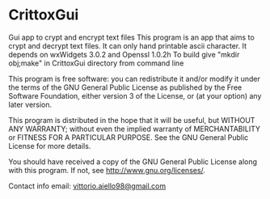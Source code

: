 # CrittoxGui
Gui app to crypt and encrypt text files
This program is an app that aims to crypt and decrypt text files. It can only hand printable ascii character. It depends on wxWidgets 3.0.2 and Openssl 1.0.2h To build give "mkdir obj;make" in CrittoxGui directory from command line

This program is free software: you can redistribute it and/or modify it under the terms of the GNU General Public License as published by the Free Software Foundation, either version 3 of the License, or (at your option) any later version.

This program is distributed in the hope that it will be useful,
but WITHOUT ANY WARRANTY; without even the implied warranty of
MERCHANTABILITY or FITNESS FOR A PARTICULAR PURPOSE.  See the
GNU General Public License for more details.

You should have received a copy of the GNU General Public License
along with this program.  If not, see <http://www.gnu.org/licenses/>.

Contact info
email: vittorio.aiello98@gmail.com

